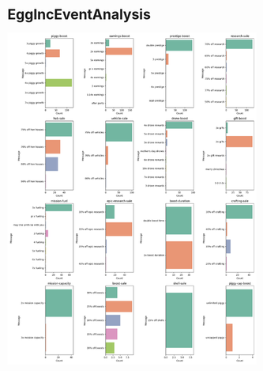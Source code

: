 # EggIncEventAnalysis



![Distribution of events](https://github.com/Timbo003/EggIncEventAnalysis/blob/main/event_type_message_counts_grid.png)
